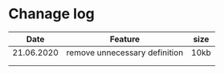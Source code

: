 # Chanage log

| Date       | Feature                       | size |
| ---------- | ----------------------------- | ---- |
| 21.06.2020 | remove unnecessary definition | 10kb |
|            |                               |      |
|            |                               |      |
